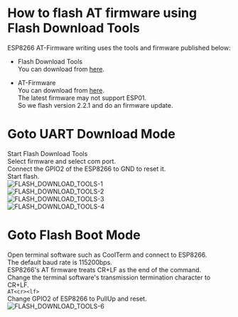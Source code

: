 # How to flash AT firmware using Flash Download Tools

ESP8266 AT-Firmware writing uses the tools and firmware published below:   

- Flash Download Tools   
You can download from [here](http://www.espressif.com/en/support/download/other-tools).   

- AT-Firmware   
You can download from [here](https://github.com/espressif/ESP8266_NONOS_SDK/tags).   
The latest firmware may not support ESP01.   
So we flash version 2.2.1 and do an firmware update.   

# Goto UART Download Mode   
Start Flash Download Tools   
Select firmware and select com port.   
Connect the GPIO2 of the ESP8266 to GND to reset it.   
Start flash.   
![FLASH_DOWNLOAD_TOOLS-1](https://user-images.githubusercontent.com/6020549/233518393-50a92b0c-91ae-463e-8221-bc92657aedd7.jpg)   
![FLASH_DOWNLOAD_TOOLS-2](https://github.com/nopnop2002/Arduino-ESPAT-TCP/assets/6020549/cce795be-6bc3-4bed-827e-aeba213eeeb7)   
![FLASH_DOWNLOAD_TOOLS-3](https://github.com/nopnop2002/Arduino-ESPAT-TCP/assets/6020549/02cc6fe0-3d1c-44f0-aacc-8bbc46966d21)   
![FLASH_DOWNLOAD_TOOLS-4](https://github.com/nopnop2002/Arduino-ESPAT-TCP/assets/6020549/759aafbf-5e57-4dc5-beda-6a4c5abe7560)   

# Goto Flash Boot Mode   
Open terminal software such as CoolTerm and connect to ESP8266.   
The default baud rate is 115200bps.   
ESP8266's AT firmware treats CR+LF as the end of the command.   
Change the terminal software's transmission termination character to CR+LF.   
```AT<cr><lf>```   
Change GPIO2 of ESP8266 to PullUp and reset.   
![FLASH_DOWNLOAD_TOOLS-6](https://user-images.githubusercontent.com/6020549/233526247-7dcd8f4c-f8fd-4e48-a8f3-8a142e85cb0d.jpg)
